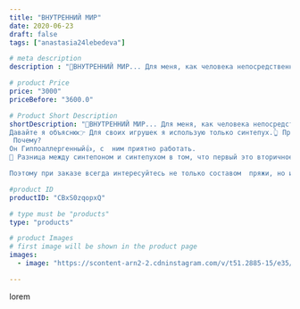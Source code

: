 ```yaml
---
title: "ВНУТРЕННИЙ МИР"
date: 2020-06-23
draft: false
tags: ["anastasia24lebedeva"]

# meta description
description : "🎀ВНУТРЕННИЙ МИР... Для меня, как человека непосредственно работающего с товаром для детей, Важен состав материалов, которые я использую. И если с пряжей обычно "

# product Price
price: "3000"
priceBefore: "3600.0"

# Product Short Description
shortDescription: "🎀ВНУТРЕННИЙ МИР... Для меня, как человека непосредственно работающего с товаром для детей, Важен состав материалов, которые я использую. И если с пряжей обычно все понятно, то наполнитель вызывает бурю эмоций у покупателя. Иногда люди даже не понимают разницы между синтепоном и синтепухом. 
Давайте я объясню👉 Для своих игрушек я использую только синтепух.👆 Причём высшего качества 🥇
 Почему?
Он Гиппоаллергенный👍, с  ним приятно работать.
🧶 Разница между синтепоном и синтепухом в том, что первый это вторичное производство, в процессе которого волокна пропитываются специальными составами или клеем. Плюс при стирке синтепон теряет форму и может скатываться неравномерно. Синтепух же наоборот, экологически чистый продукт, который изготовлен из полиэфирного волокна без примесей и красителей. В работе он приятный и, во время стирки не скатывается в ком, плюс игрушки из него высыхают значительно быстрее, тк между ворсинками есть воздух. 🌬️ В работе с детьми нужно быть уверенным в материалах. А в этом наполнителе я уверена на 💯 %. Плюс играет роль поставщика. Здесь безоговорочно я выбрала для себя два магазина это @hobby_shop26  и @pryazha_kmv

Поэтому при заказе всегда интересуйтесь не только составом  пряжи, но и наполнителем. 🤗. В игрушке, которая станет другом вашего малыша важен не только внешний вид, но и внутренний мир🤗."

#product ID
productID: "CBxS0zqopxQ"

# type must be "products"
type: "products"

# product Images
# first image will be shown in the product page
images:
  - image: "https://scontent-arn2-2.cdninstagram.com/v/t51.2885-15/e35/104475790_169838931207816_3233501245088084441_n.jpg?se=7&tp=1&_nc_ht=scontent-arn2-2.cdninstagram.com&_nc_cat=100&_nc_ohc=qh9uGz7jqyIAX9_u-RE&ccb=7-4&oh=bcf6e6f2f46d35e755e7451730c68768&oe=6084839E&ig_cache_key=MjMzNzczMjQ3NTMwODEyMTE2OA%3D%3D.2-ccb7-4"

---
```

lorem
